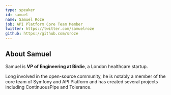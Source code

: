 ```yaml
---
type: speaker
id: samuel
name: Samuel Roze
job: API Platform Core Team Member
twitter: https://twitter.com/samuelroze
github: https://github.com/sroze
---
```


## About Samuel

Samuel is **VP of Engineering at Birdie**, a London healthcare startup.

Long involved in the open-source community, he is notably a member of the core team of Symfony and API Platform and has created several projects including ContinuousPipe and Tolerance.


